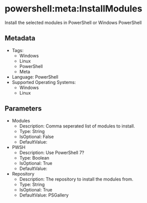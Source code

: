<!-- region Generated -->
# powershell:meta:InstallModules

Install the selected modules in PowerShell or Windows PowerShell

## Metadata

- Tags:
  - Windows
  - Linux
  - PowerShell
  - Meta
- Language: PowerShell
- Supported Operating Systems:
  - Windows
  - Linux

## Parameters

- Modules
  - Description: Comma seperated list of modules to install.
  - Type: String
  - IsOptional: False
  - DefaultValue: 
- PWSH
  - Description: Use PowerShell 7?
  - Type: Boolean
  - IsOptional: True
  - DefaultValue: 
- Repository
  - Description: The repository to install the modules from.
  - Type: String
  - IsOptional: True
  - DefaultValue: PSGallery
<!-- endregion -->
